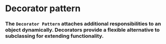 # Decorator pattern
### The `Decorator Pattern` attaches additional responsibilities to an object dynamically. Decorators provide a flexible alternative to subclassing for extending functionality.
